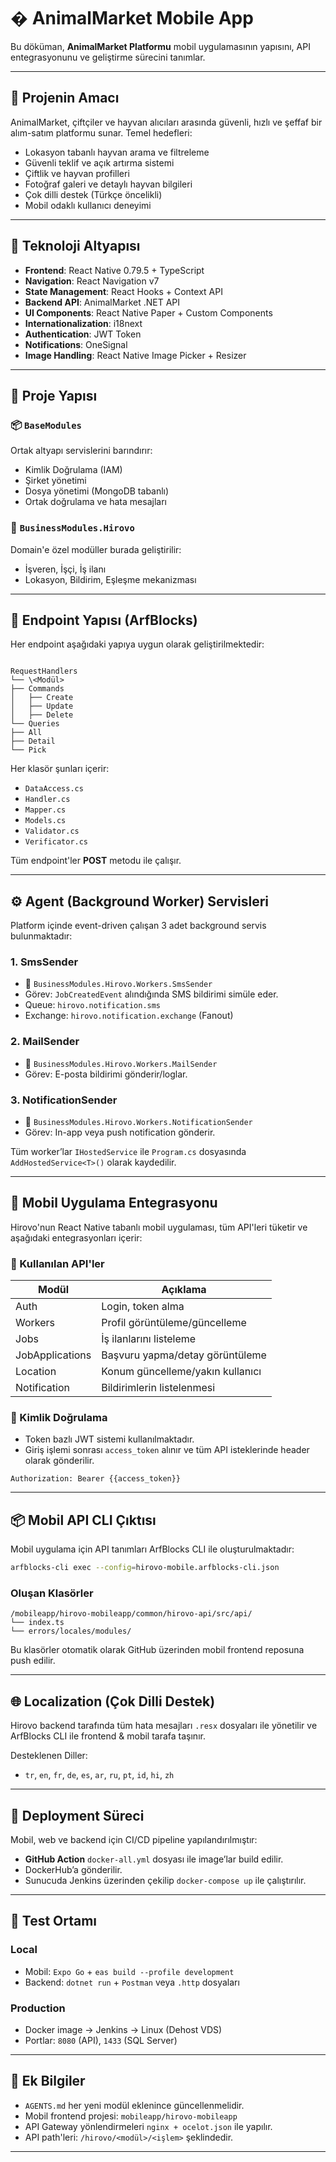 # � AnimalMarket Mobile App

Bu döküman, **AnimalMarket Platformu** mobil uygulamasının yapısını, API entegrasyonunu ve geliştirme sürecini tanımlar.

---

## 🎯 Projenin Amacı

AnimalMarket, çiftçiler ve hayvan alıcıları arasında güvenli, hızlı ve şeffaf bir alım-satım platformu sunar. Temel hedefleri:

- Lokasyon tabanlı hayvan arama ve filtreleme
- Güvenli teklif ve açık artırma sistemi
- Çiftlik ve hayvan profilleri
- Fotoğraf galeri ve detaylı hayvan bilgileri
- Çok dilli destek (Türkçe öncelikli)
- Mobil odaklı kullanıcı deneyimi

---

## 🧱 Teknoloji Altyapısı

- **Frontend**: React Native 0.79.5 + TypeScript
- **Navigation**: React Navigation v7
- **State Management**: React Hooks + Context API
- **Backend API**: AnimalMarket .NET API
- **UI Components**: React Native Paper + Custom Components
- **Internationalization**: i18next
- **Authentication**: JWT Token
- **Notifications**: OneSignal
- **Image Handling**: React Native Image Picker + Resizer

---

## 📁 Proje Yapısı

### 📦 `BaseModules`

Ortak altyapı servislerini barındırır:

- Kimlik Doğrulama (IAM)
- Şirket yönetimi
- Dosya yönetimi (MongoDB tabanlı)
- Ortak doğrulama ve hata mesajları

### 🧠 `BusinessModules.Hirovo`

Domain'e özel modüller burada geliştirilir:

- İşveren, İşçi, İş ilanı
- Lokasyon, Bildirim, Eşleşme mekanizması

---

## 📌 Endpoint Yapısı (ArfBlocks)

Her endpoint aşağıdaki yapıya uygun olarak geliştirilmektedir:

```

RequestHandlers
└── \<Modül>
├── Commands
│   ├── Create
│   ├── Update
│   ├── Delete
└── Queries
├── All
├── Detail
└── Pick

````

Her klasör şunları içerir:

- `DataAccess.cs`
- `Handler.cs`
- `Mapper.cs`
- `Models.cs`
- `Validator.cs`
- `Verificator.cs`

Tüm endpoint'ler **POST** metodu ile çalışır.

---

## ⚙️ Agent (Background Worker) Servisleri

Platform içinde event-driven çalışan 3 adet background servis bulunmaktadır:

### 1. **SmsSender**

- 📂 `BusinessModules.Hirovo.Workers.SmsSender`
- Görev: `JobCreatedEvent` alındığında SMS bildirimi simüle eder.
- Queue: `hirovo.notification.sms`
- Exchange: `hirovo.notification.exchange` (Fanout)

### 2. **MailSender**

- 📂 `BusinessModules.Hirovo.Workers.MailSender`
- Görev: E-posta bildirimi gönderir/loglar.

### 3. **NotificationSender**

- 📂 `BusinessModules.Hirovo.Workers.NotificationSender`
- Görev: In-app veya push notification gönderir.

Tüm worker’lar `IHostedService` ile `Program.cs` dosyasında `AddHostedService<T>()` olarak kaydedilir.

---

## 📱 Mobil Uygulama Entegrasyonu

Hirovo'nun React Native tabanlı mobil uygulaması, tüm API'leri tüketir ve aşağıdaki entegrasyonları içerir:

### 📡 Kullanılan API'ler

| Modül | Açıklama |
|-------|----------|
| Auth | Login, token alma |
| Workers | Profil görüntüleme/güncelleme |
| Jobs | İş ilanlarını listeleme |
| JobApplications | Başvuru yapma/detay görüntüleme |
| Location | Konum güncelleme/yakın kullanıcı |
| Notification | Bildirimlerin listelenmesi |

### 🔐 Kimlik Doğrulama

- Token bazlı JWT sistemi kullanılmaktadır.
- Giriş işlemi sonrası `access_token` alınır ve tüm API isteklerinde header olarak gönderilir.

```http
Authorization: Bearer {{access_token}}
````

---

## 📦 Mobil API CLI Çıktısı

Mobil uygulama için API tanımları ArfBlocks CLI ile oluşturulmaktadır:

```bash
arfblocks-cli exec --config=hirovo-mobile.arfblocks-cli.json
```

### Oluşan Klasörler

```
/mobileapp/hirovo-mobileapp/common/hirovo-api/src/api/
└── index.ts
└── errors/locales/modules/
```

Bu klasörler otomatik olarak GitHub üzerinden mobil frontend reposuna push edilir.

---

## 🌐 Localization (Çok Dilli Destek)

Hirovo backend tarafında tüm hata mesajları `.resx` dosyaları ile yönetilir ve ArfBlocks CLI ile frontend & mobil tarafa taşınır.

Desteklenen Diller:

- `tr`, `en`, `fr`, `de`, `es`, `ar`, `ru`, `pt`, `id`, `hi`, `zh`

---

## 🚀 Deployment Süreci

Mobil, web ve backend için CI/CD pipeline yapılandırılmıştır:

- **GitHub Action** `docker-all.yml` dosyası ile image’lar build edilir.
- DockerHub’a gönderilir.
- Sunucuda Jenkins üzerinden çekilip `docker-compose up` ile çalıştırılır.

---

## 🧪 Test Ortamı

### Local

- Mobil: `Expo Go` + `eas build --profile development`
- Backend: `dotnet run` + `Postman` veya `.http` dosyaları

### Production

- Docker image → Jenkins → Linux (Dehost VDS)
- Portlar: `8080` (API), `1433` (SQL Server)

---

## 🔖 Ek Bilgiler

- `AGENTS.md` her yeni modül eklenince güncellenmelidir.
- Mobil frontend projesi: `mobileapp/hirovo-mobileapp`
- API Gateway yönlendirmeleri `nginx + ocelot.json` ile yapılır.
- API path'leri: `/hirovo/<modül>/<işlem>` şeklindedir.

---

```
